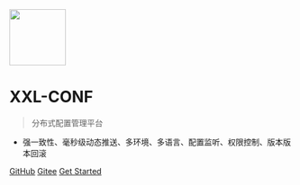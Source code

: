 <img src="https://raw.githubusercontent.com/xuxueli/xxl-job/master/doc/images/xxl-logo.png" width="100" >

# XXL-CONF

> 分布式配置管理平台

- 强一致性、毫秒级动态推送、多环境、多语言、配置监听、权限控制、版本版本回滚


[GitHub](https://github.com/xuxueli/xxl-conf/)
[Gitee](http://gitee.com/xuxueli0323/xxl-conf)
[Get Started](#《分布式配置管理平台XXL-CONF》)